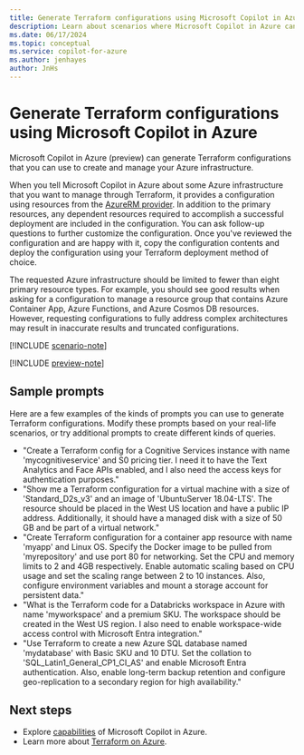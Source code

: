 ```yaml
---
title: Generate Terraform configurations using Microsoft Copilot in Azure
description: Learn about scenarios where Microsoft Copilot in Azure can generate Terraform configurations for you to use.
ms.date: 06/17/2024
ms.topic: conceptual
ms.service: copilot-for-azure
ms.author: jenhayes
author: JnHs
---
```


# Generate Terraform configurations using Microsoft Copilot in Azure

Microsoft Copilot in Azure (preview) can generate Terraform configurations that you can use to create and manage your Azure infrastructure.

When you tell Microsoft Copilot in Azure about some Azure infrastructure that you want to manage through Terraform, it provides a configuration using resources from the [AzureRM provider](https://registry.terraform.io/providers/hashicorp/azurerm/latest/docs). In addition to the primary resources, any dependent resources required to accomplish a successful deployment are included in the configuration. You can ask follow-up questions to further customize the configuration. Once you've reviewed the configuration and are happy with it, copy the configuration contents and deploy the configuration using your Terraform deployment method of choice.

The requested Azure infrastructure should be limited to fewer than eight primary resource types. For example, you should see good results when asking for a configuration to manage a resource group that contains Azure Container App, Azure Functions, and Azure Cosmos DB resources. However, requesting configurations to fully address complex architectures may result in inaccurate results and truncated configurations.

[!INCLUDE [scenario-note](includes/scenario-note.md)]

[!INCLUDE [preview-note](includes/preview-note.md)]

## Sample prompts

Here are a few examples of the kinds of prompts you can use to generate Terraform configurations. Modify these prompts based on your real-life scenarios, or try additional prompts to create different kinds of queries.

- "Create a Terraform config for a Cognitive Services instance with name 'mycognitiveservice' and S0 pricing tier. I need it to have the Text Analytics and Face APIs enabled, and I also need the access keys for authentication purposes."
- "Show me a Terraform configuration for a virtual machine with a size of 'Standard_D2s_v3' and an image of 'UbuntuServer 18.04-LTS'. The resource should be placed in the West US location and have a public IP address. Additionally, it should have a managed disk with a size of 50 GB and be part of a virtual network."
- "Create Terraform configuration for a container app resource with name 'myapp' and Linux OS. Specify the Docker image to be pulled from 'myrepository' and use port 80 for networking. Set the CPU and memory limits to 2 and 4GB respectively. Enable automatic scaling based on CPU usage and set the scaling range between 2 to 10 instances. Also, configure environment variables and mount a storage account for persistent data."
- "What is the Terraform code for a Databricks workspace in Azure with name 'myworkspace' and a premium SKU. The workspace should be created in the West US region. I also need to enable workspace-wide access control with Microsoft Entra integration."
- "Use Terraform to create a new Azure SQL database named 'mydatabase' with Basic SKU and 10 DTU. Set the collation to 'SQL_Latin1_General_CP1_CI_AS' and enable Microsoft Entra authentication. Also, enable long-term backup retention and configure geo-replication to a secondary region for high availability."

## Next steps

- Explore [capabilities](capabilities.md) of Microsoft Copilot in Azure.
- Learn more about [Terraform on Azure](/azure/developer/terraform/overview).
